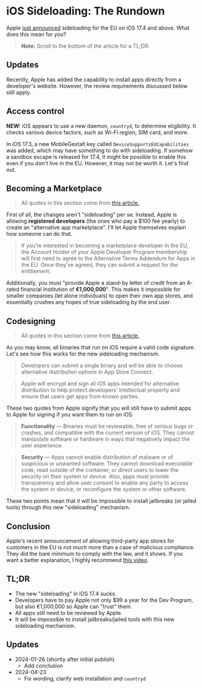 # iOS Sideloading: The Rundown

Apple [just announced](https://www.apple.com/newsroom/2024/01/apple-announces-changes-to-ios-safari-and-the-app-store-in-the-european-union/) sideloading for the EU on iOS 17.4 and above. What does this mean for you?

> **Note:** Scroll to the bottom of the article for a TL;DR.

## Updates

Recently, Apple has added the capability to install apps directly from a developer's website. However, the review requirements discussed below still apply.

## Access control

**NEW:** iOS appears to use a new daemon, `countryd`, to determine eligibility. It checks various device factors, such as Wi-Fi region, SIM card, and more.

In iOS 17.3, a new MobileGestalt key called `DeviceSupportsEUCapabilities` was added, which may have something to do with sideloading. If somehow a sandbox escape is released for 17.4, it might be possible to enable this even if you don't live in the EU. However, it may not be worth it. Let's find out.

## Becoming a Marketplace

> All quotes in this section come from [this article.](https://developer.apple.com/support/alternative-app-marketplace-in-the-eu/)

First of all, the changes aren't "sideloading" per se. Instead, Apple is allowing **registered developers** (the ones who pay a $100 fee yearly) to create an "alternative app marketplace". I'll let Apple themselves explain how someone can do that.

> If you’re interested in becoming a marketplace developer in the EU, the Account Holder of your Apple Developer Program membership will first need to agree to the Alternative Terms Addendum for Apps in the EU. Once they’ve agreed, they can submit a request for the entitlement.

Additionally, you must "provide Apple a stand-by letter of credit from an A-rated financial Institution of **€1,000,000**". This makes it impossible for smaller companies (let alone individuals) to open their own app stores, and essentially crushes any hopes of true sideloading by the end user.

## Codesigning

> All quotes in this section come from [this article.](https://developer.apple.com/support/dma-and-apps-in-the-eu/#ios-app-eu)

As you may know, all binaries that run on iOS require a valid code signature. Let's see how this works for the new sideloading mechanism.

> Developers can submit a single binary and will be able to choose alternative distribution options in App Store Connect.

> Apple will encrypt and sign all iOS apps intended for alternative distribution to help protect developers’ intellectual property and ensure that users get apps from known parties.

These two quotes from Apple signify that you will still have to submit apps to Apple for signing if you want them to run on iOS. 

> **Functionality** — Binaries must be reviewable, free of serious bugs or crashes, and compatible with the current version of iOS. They cannot manipulate software or hardware in ways that negatively impact the user experience.

> **Security** — Apps cannot enable distribution of malware or of suspicious or unwanted software. They cannot download executable code, read outside of the container, or direct users to lower the security on their system or device. Also, apps must provide transparency and allow user consent to enable any party to access the system or device, or reconfigure the system or other software.

These two points mean that it will be impossible to install jailbreaks (or jailed tools) through this new "sideloading" mechanism.

## Conclusion

Apple's recent announcement of allowing third-party app stores for customers in the EU is not much more than a case of malicious compliance. They did the bare minimum to comply with the law, and it shows. If you want a better explanation, I highly recommend [this video](https://youtu.be/_6dbNzFD0zM).

## TL;DR

- The new "sideloading" in iOS 17.4 sucks.
- Developers have to pay Apple not only $99 a year for the Dev Program, but also €1,000,000 so Apple can "trust" them.
- All apps still need to be reviewed by Apple.
- It will be impossible to install jailbreaks/jailed tools with this new sideloading mechanism.

## Updates

- 2024-01-26 (shortly after initial publish)
    - Add conclusion
- 2024-04-23
    - Fix wording, clarify web installation and `countryd`